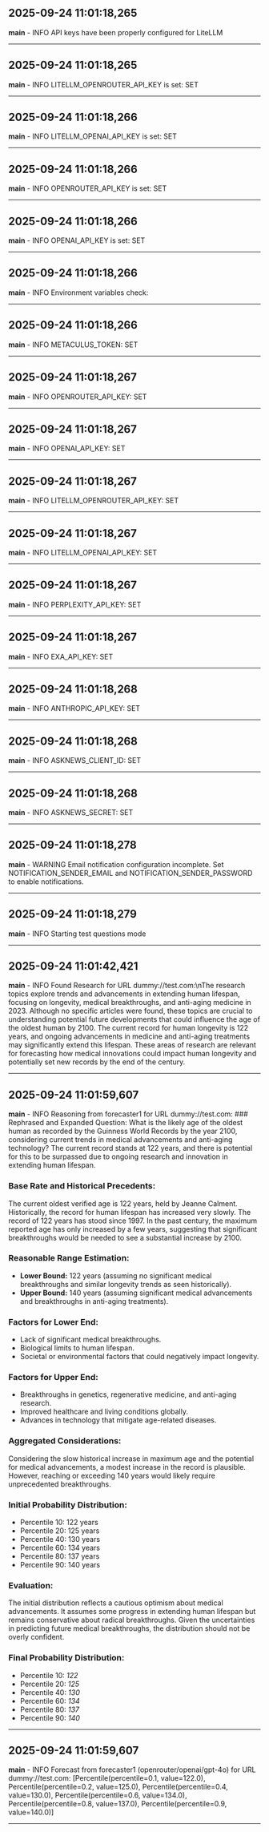 ## 2025-09-24 11:01:18,265
__main__ - INFO
API keys have been properly configured for LiteLLM

---

## 2025-09-24 11:01:18,265
__main__ - INFO
LITELLM_OPENROUTER_API_KEY is set: SET

---

## 2025-09-24 11:01:18,266
__main__ - INFO
LITELLM_OPENAI_API_KEY is set: SET

---

## 2025-09-24 11:01:18,266
__main__ - INFO
OPENROUTER_API_KEY is set: SET

---

## 2025-09-24 11:01:18,266
__main__ - INFO
OPENAI_API_KEY is set: SET

---

## 2025-09-24 11:01:18,266
__main__ - INFO
Environment variables check:

---

## 2025-09-24 11:01:18,266
__main__ - INFO
METACULUS_TOKEN: SET

---

## 2025-09-24 11:01:18,267
__main__ - INFO
OPENROUTER_API_KEY: SET

---

## 2025-09-24 11:01:18,267
__main__ - INFO
OPENAI_API_KEY: SET

---

## 2025-09-24 11:01:18,267
__main__ - INFO
LITELLM_OPENROUTER_API_KEY: SET

---

## 2025-09-24 11:01:18,267
__main__ - INFO
LITELLM_OPENAI_API_KEY: SET

---

## 2025-09-24 11:01:18,267
__main__ - INFO
PERPLEXITY_API_KEY: SET

---

## 2025-09-24 11:01:18,267
__main__ - INFO
EXA_API_KEY: SET

---

## 2025-09-24 11:01:18,268
__main__ - INFO
ANTHROPIC_API_KEY: SET

---

## 2025-09-24 11:01:18,268
__main__ - INFO
ASKNEWS_CLIENT_ID: SET

---

## 2025-09-24 11:01:18,268
__main__ - INFO
ASKNEWS_SECRET: SET

---

## 2025-09-24 11:01:18,278
__main__ - WARNING
Email notification configuration incomplete. Set NOTIFICATION_SENDER_EMAIL and NOTIFICATION_SENDER_PASSWORD to enable notifications.

---

## 2025-09-24 11:01:18,279
__main__ - INFO
Starting test questions mode

---

## 2025-09-24 11:01:42,421
__main__ - INFO
Found Research for URL dummy://test.com:\nThe research topics explore trends and advancements in extending human lifespan, focusing on longevity, medical breakthroughs, and anti-aging medicine in 2023. Although no specific articles were found, these topics are crucial to understanding potential future developments that could influence the age of the oldest human by 2100. The current record for human longevity is 122 years, and ongoing advancements in medicine and anti-aging treatments may significantly extend this lifespan. These areas of research are relevant for forecasting how medical innovations could impact human longevity and potentially set new records by the end of the century.

---

## 2025-09-24 11:01:59,607
__main__ - INFO
Reasoning from forecaster1 for URL dummy://test.com: ### Rephrased and Expanded Question:
What is the likely age of the oldest human as recorded by the Guinness World Records by the year 2100, considering current trends in medical advancements and anti-aging technology? The current record stands at 122 years, and there is potential for this to be surpassed due to ongoing research and innovation in extending human lifespan.

### Base Rate and Historical Precedents:
The current oldest verified age is 122 years, held by Jeanne Calment. Historically, the record for human lifespan has increased very slowly. The record of 122 years has stood since 1997. In the past century, the maximum reported age has only increased by a few years, suggesting that significant breakthroughs would be needed to see a substantial increase by 2100.

### Reasonable Range Estimation:
- **Lower Bound:** 122 years (assuming no significant medical breakthroughs and similar longevity trends as seen historically).
- **Upper Bound:** 140 years (assuming significant medical advancements and breakthroughs in anti-aging treatments).

### Factors for Lower End:
- Lack of significant medical breakthroughs.
- Biological limits to human lifespan.
- Societal or environmental factors that could negatively impact longevity.

### Factors for Upper End:
- Breakthroughs in genetics, regenerative medicine, and anti-aging research.
- Improved healthcare and living conditions globally.
- Advances in technology that mitigate age-related diseases.

### Aggregated Considerations:
Considering the slow historical increase in maximum age and the potential for medical advancements, a modest increase in the record is plausible. However, reaching or exceeding 140 years would likely require unprecedented breakthroughs.

### Initial Probability Distribution:
- Percentile 10: 122 years
- Percentile 20: 125 years
- Percentile 40: 130 years
- Percentile 60: 134 years
- Percentile 80: 137 years
- Percentile 90: 140 years

### Evaluation:
The initial distribution reflects a cautious optimism about medical advancements. It assumes some progress in extending human lifespan but remains conservative about radical breakthroughs. Given the uncertainties in predicting future medical breakthroughs, the distribution should not be overly confident.

### Final Probability Distribution:
- Percentile 10: *122*
- Percentile 20: *125*
- Percentile 40: *130*
- Percentile 60: *134*
- Percentile 80: *137*
- Percentile 90: *140*

---

## 2025-09-24 11:01:59,607
__main__ - INFO
Forecast from forecaster1 (openrouter/openai/gpt-4o) for URL dummy://test.com: [Percentile(percentile=0.1, value=122.0), Percentile(percentile=0.2, value=125.0), Percentile(percentile=0.4, value=130.0), Percentile(percentile=0.6, value=134.0), Percentile(percentile=0.8, value=137.0), Percentile(percentile=0.9, value=140.0)]

---

